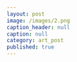 ```yaml
---
layout: post
image: /images/2.png
caption_header: null
caption: null
category: art_post
published: true
---
```


